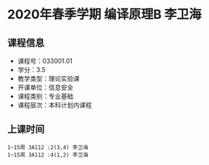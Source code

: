 # 2020年春季学期 编译原理B 李卫海






## 课程信息

- 课程号：033001.01
- 学分：3.5
- 教学类型：理论实验课
- 开课单位：信息安全
- 课程类别：专业基础
- 课程层次：本科计划内课程

## 上课时间

```
1~15周 3A112 :2(3,4) 李卫海
1~15周 3A112 :4(1,2) 李卫海
```

